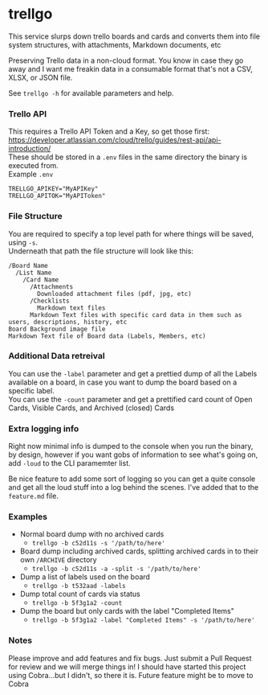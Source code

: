 # trellgo
This service slurps down trello boards and cards and converts them into file system structures, with attachments, Markdown documents, etc  

Preserving Trello data in a non-cloud format.  You know in case they go away and I want me freakin data in a consumable format that's not a CSV, XLSX, or JSON file.

See `trellgo -h` for available parameters and help.  

### Trello API
This requires a Trello API Token and a Key, so get those first: https://developer.atlassian.com/cloud/trello/guides/rest-api/api-introduction/  
These should be stored in a `.env` files in the same directory the binary is executed from.  
Example `.env`
```
TRELLGO_APIKEY="MyAPIKey"
TRELLGO_APITOK="MyAPIToken"
```

### File Structure
You are required to specify a top level path for where things will be saved, using `-s`.   
Underneath that path the file structure will look like this:  

```
/Board Name
  /List Name
    /Card Name
      /Attachments
        Downloaded attachment files (pdf, jpg, etc)
      /Checklists
        Markdown text files
      Markdown Text files with specific card data in them such as users, descriptions, history, etc
Board Background image file
Markdown Text file of Board data (Labels, Members, etc)
```

### Additional Data retreival
You can use the `-label` parameter and get a prettied dump of all the Labels available on a board, in case you want to dump the board based on a specific label.  
You can use the `-count` parameter and get a prettified card count of Open Cards, Visible Cards, and Archived (closed) Cards

### Extra logging info
Right now minimal info is dumped to the console when you run the binary, by design, however if you want gobs of information to see what's going on, add `-loud` to the CLI paramemter list.  

Be nice feature to add some sort of logging so you can get a quite console and get all the loud stuff into a log behind the scenes.   I've added that to the `feature.md` file.

### Examples
 - Normal board dump with no archived cards
   - `trellgo -b c52d11s -s '/path/to/here'`
 - Board dump including archived cards, splitting archived cards in to their own `/ARCHIVE` directory
   - `trellgo -b c52d11s -a -split -s '/path/to/here'`
 - Dump a list of labels used on the board
   - `trellgo -b t532aad -labels`
 - Dump total count of cards via status
   - `trellgo -b 5f3g1a2 -count`
 - Dump the board but only cards with the label "Completed Items"
   - `trellgo -b 5f3g1a2 -label "Completed Items" -s '/path/to/here'`
  
### Notes
Please improve and add features and fix bugs.  Just submit a Pull Request for review and we will merge things in!
I should have started this project using Cobra...but I didn't, so there it is.  Future feature might be to move to Cobra

